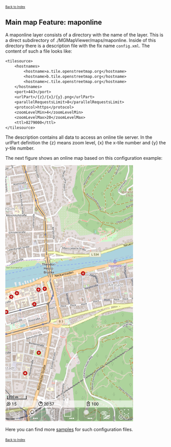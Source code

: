 <small><small>[Back to Index](../../../index.md)</small></small>

## Main map Feature: maponline

A maponline layer consists of a directory with the name of the layer.
This is a direct subdirectory of ./MGMapViewer/maps/maponline. Inside of
this directory there is a description file with the fix name
`config.xml`. The content of such a file looks like:

```
<tilesource>
    <hostnames>
        <hostname>a.tile.openstreetmap.org</hostname>
        <hostname>b.tile.openstreetmap.org</hostname>
        <hostname>c.tile.openstreetmap.org</hostname>
    </hostnames>
    <port>443</port>
    <urlPart>/{z}/{x}/{y}.png</urlPart>
    <parallelRequestsLimit>8</parallelRequestsLimit>
    <protocol>https</protocol>
    <zoomLevelMin>4</zoomLevelMin>
    <zoomLevelMax>20</zoomLevelMax>
    <ttl>8279000</ttl>
</tilesource>
```

The description contains all data to access an online tile server. In the urlPart definition the {z} means zoom level, {x} the x-tile number and {y} the y-tile number.

The next figure shows an online map based on this configuration example: 

<img src="./maponline_map.png" width="400" />

Here you can find more [samples](../SampleConfig/sampleconfigs.md) for such configuration files.

<small><small>[Back to Index](../../../index.md)</small></small>
 
